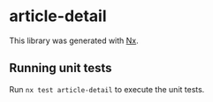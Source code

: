 # article-detail

This library was generated with [Nx](https://nx.dev).

## Running unit tests

Run `nx test article-detail` to execute the unit tests.
